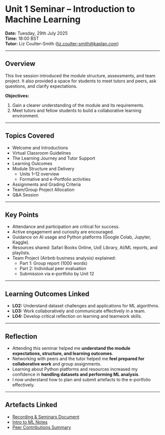# Unit 1 Seminar – Introduction to Machine Learning

**Date:** Tuesday, 29th July 2025  
**Time:** 18:00 BST  
**Tutor:** Liz Coulter-Smith (liz.coulter-smith@kaplan.com)  

---

## Overview
This live session introduced the module structure, assessments, and team project. It also provided a space for students to meet tutors and peers, ask questions, and clarify expectations.  

**Objectives:**  
1. Gain a clearer understanding of the module and its requirements.  
2. Meet tutors and fellow students to build a collaborative learning environment.  

---

## Topics Covered
- Welcome and Introductions  
- Virtual Classroom Guidelines  
- The Learning Journey and Tutor Support  
- Learning Outcomes  
- Module Structure and Delivery  
  - Units 1–12 overview  
  - Formative and e-Portfolio activities  
- Assignments and Grading Criteria  
- Team/Group Project Allocation  
- Q&A Session  

---

## Key Points
- Attendance and participation are critical for success.  
- Active engagement and curiosity are encouraged.  
- Guidance on AI usage and Python platforms (Google Colab, Jupyter, Kaggle).  
- Resources shared: Safari Books Online, UoE Library, AI/ML reports, and playlists.  
- Team Project (Airbnb business analysis) explained:  
  - Part 1: Group report (1000 words)  
  - Part 2: Individual peer evaluation  
  - Submission via e-portfolio by Unit 12  

---

## Learning Outcomes Linked
- **LO2:** Understand dataset challenges and applications for ML algorithms.  
- **LO3:** Work collaboratively and communicate effectively in a team.  
- **LO4:** Develop critical reflection on learning and teamwork skills.  

---

## Reflection
- Attending this seminar helped me **understand the module expectations, structure, and learning outcomes**.  
- Networking with peers and the tutor helped me **feel prepared for collaborative work** and group assignments.  
- Learning about Python platforms and resources increased my confidence in **handling datasets and performing ML analysis**.  
- I now understand how to plan and submit artefacts to the e-portfolio effectively.  

---

## Artefacts Linked
- [Recording & Seminars Document](../../artefacts/Recording_AND_seminars.md)  
- [Intro to ML Notes](../../artefacts/intro_to_ml_notes.md)  
- [Peer Contributions Summary](../../artefacts/peer_notes.md)  
